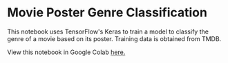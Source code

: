 # Movie Poster Genre Classification

This notebook uses TensorFlow's Keras to train a model to classify the genre of a movie based on its poster. Training data is obtained from TMDB.

View this notebook in Google Colab [here.](https://colab.research.google.com/github/lornalicollari/movie-poster-genre-classification/blob/master/movie-poster-genre-classification.ipynb)
